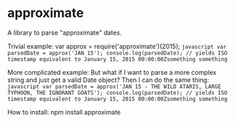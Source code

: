 # approximate
A library to parse "approximate" dates. 

  Trivial example:
  var approx = require('approximate')(2015);
    ```javascript
    var parsedDate = approx('JAN 15');
    console.log(parsedDate); // yields ISO timestamp equivalent to January 15, 2015 00:00:00Zsomething something
    ```

  More complicated example: But what if I want to parse a more complex string and just get a valid Date object? Then I can do the same thing:
    ```javascript
    var parsedDate = approx('JAN 15 - THE WILD ATARIS, LARGE TYPHOON, THE IGNORANT GOATS');
    console.log(parsedDate); // yields ISO timestamp equivalent to January 15, 2015 00:00:00Zsomething something
    ```

How to install:
  npm install approximate



